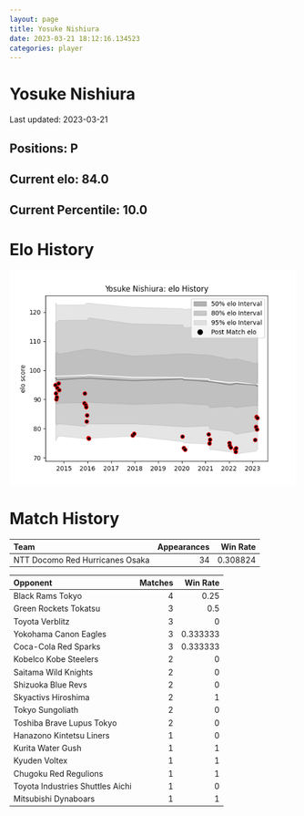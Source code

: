 ```yaml
---  
layout: page  
title: Yosuke Nishiura  
date: 2023-03-21 18:12:16.134523  
categories: player  
---
```

# Yosuke Nishiura


Last updated: 2023-03-21
## Positions: P

## Current elo: 84.0

## Current Percentile: 10.0

# Elo History


![elo history](history_YosukeNishiura.png)
# Match History


| Team                            |   Appearances |   Win Rate |
|:--------------------------------|--------------:|-----------:|
| NTT Docomo Red Hurricanes Osaka |            34 |   0.308824 |

| Opponent                         |   Matches |   Win Rate |
|:---------------------------------|----------:|-----------:|
| Black Rams Tokyo                 |         4 |   0.25     |
| Green Rockets Tokatsu            |         3 |   0.5      |
| Toyota Verblitz                  |         3 |   0        |
| Yokohama Canon Eagles            |         3 |   0.333333 |
| Coca-Cola Red Sparks             |         3 |   0.333333 |
| Kobelco Kobe Steelers            |         2 |   0        |
| Saitama Wild Knights             |         2 |   0        |
| Shizuoka Blue Revs               |         2 |   0        |
| Skyactivs Hiroshima              |         2 |   1        |
| Tokyo Sungoliath                 |         2 |   0        |
| Toshiba Brave Lupus Tokyo        |         2 |   0        |
| Hanazono Kintetsu Liners         |         1 |   0        |
| Kurita Water Gush                |         1 |   1        |
| Kyuden Voltex                    |         1 |   1        |
| Chugoku Red Regulions            |         1 |   1        |
| Toyota Industries Shuttles Aichi |         1 |   0        |
| Mitsubishi Dynaboars             |         1 |   1        |